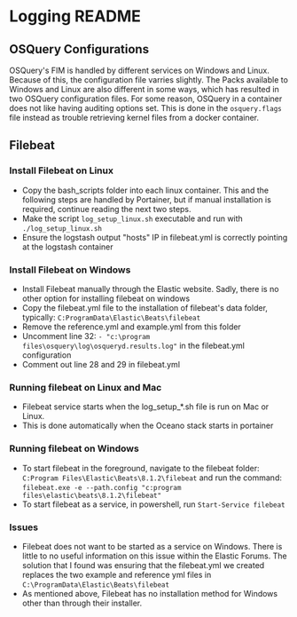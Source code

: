 # Logging README
## OSQuery Configurations
OSQuery's FIM is handled by different services on Windows and Linux. Because of this, the configuration file varries slightly. The Packs available to Windows and Linux are also different in some ways, which has resulted in two OSQuery configuration files.
For some reason, OSQuery in a container does not like having auditing options set. This is done in the `osquery.flags` file instead
as trouble retrieving kernel files from a docker container.

## Filebeat
### Install Filebeat on Linux
- Copy the bash_scripts folder into each linux container. This and the following steps are handled by Portainer, but if manual installation is required, continue reading the next two steps.
- Make the script `log_setup_linux.sh` executable and run with `./log_setup_linux.sh`
- Ensure the logstash output "hosts" IP in filebeat.yml is correctly pointing at the logstash container

### Install Filebeat on Windows
- Install Filebeat manually through the Elastic website. Sadly, there is no other option for installing filebeat on windows
- Copy the filebeat.yml file to the installation of filebeat's data folder, typically: `C:ProgramData\Elastic\Beats\filebeat`
- Remove the reference.yml and example.yml from this folder
- Uncomment line 32: `- "c:\program files\osquery\log\osqueryd.results.log"` in the filebeat.yml configuration
- Comment out line 28 and 29 in filebeat.yml

### Running filebeat on Linux and Mac
- Filebeat service starts when the log_setup_*.sh file is run on Mac or Linux.
- This is done automatically when the Oceano stack starts in portainer

### Running filebeat on Windows
- To start filebeat in the foreground, navigate to the filebeat folder: `C:Program Files\Elastic\Beats\8.1.2\filebeat` and run the command:
`filebeat.exe -e --path.config "c:program files\elastic\beats\8.1.2\filebeat"` 
- To start filebeat as a service, in powershell, run `Start-Service filebeat`

### Issues
- Filebeat does not want to be started as a service on Windows. There is little to no useful information on this issue within the Elastic Forums. The solution that I found was ensuring that the filebeat.yml we created replaces the two example and reference yml files in `C:\ProgramData\Elastic\Beats\filebeat`
- As mentioned above, Filebeat has no installation method for Windows other than through their installer.
